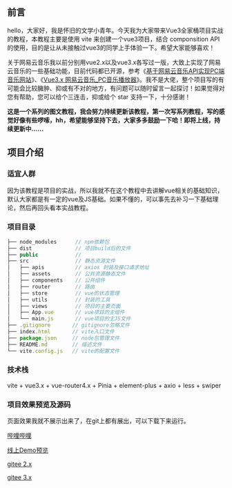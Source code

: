 ## 前言
hello，大家好，我是怀旧的文学小青年。今天我为大家带来Vue3全家桶项目实战的教程，本教程主要是使用 vite 来创建一个vue3项目，结合 componsition API 的使用，目的是让从未接触过vue3的同学上手体验一下。希望大家能够喜欢！

关于网易云音乐我以前分别用vue2.x以及vue3.x各写过一版，大致上实现了网易云音乐的一些基础功能，目前代码都已开源，参考《[基于网易云音乐API实现PC端音乐网站](https://gitee.com/trtst/vue_pc_music)》、《[Vue3.x 网易云音乐_PC音乐播放器](https://gitee.com/trtst/vue3-music)》。我不是大佬，整个项目写的有可能会比较臃肿、抑或有不对的地方，有问题可以随时留言一起探讨！如果觉得对您有帮助，您可以给个三连击，抑或给个 star 支持一下，十分感谢！

 **这是一个系列的图文教程，我会努力持续更新该教程，第一次写系列教程，写的感觉好像有些啰嗦，hh，希望能够坚持下去，大家多多鼓励一下哈！即将上线，持续更新中......** 

## 项目介绍
### 适宜人群
因为该教程是项目的实战，所以我就不在这个教程中去讲解vue相关的基础知识，默认大家都是有一定的vue及JS基础。如果不懂的，可以事先去补习一下基础理论，然后再回头看本实战教程。
### 项目目录

```js
├── node_modules      // npm依赖包
├── dist              // 项目build后的文件
├── public            // 
├── src               // 静态资源文件
│   ├── apis          // axios 封装及接口请求地址
│   ├── assets        // 公共资源静态文件
│   ├── components    // 公共组件
│   ├── router        // 路由
│   ├── store         // vue的状态管理
│   ├── utils         // 封装的工具
│   ├── views         // 项目的主要页面
│   ├── App.vue       // vue项目的主组件
│   └── main.js       // vue项目的主JS文件
├── .gitignore       // gitignore忽略文件
├── index.html       // vite入口文件
├── package.json     // node包管理文件
├── README.md        // 描述文件
└── vite.config.js   // vite的配置文件
```

### 技术栈
vite + vue3.x + vue-router4.x + Pinia + element-plus + axio + less + swiper
### 项目效果预览及源码
页面效果我就不展示出来了，在git上都有展出，可以下载下来运行。

[哔哩哔哩](https://www.bilibili.com/video/BV1rA411s7oE/)

[线上Demo预览](https://music-trtst-com.vercel.app/index)

[gitee 2.x](https://gitee.com/trtst/vue_pc_music)

[gitee 3.x](https://gitee.com/trtst/vue3-music)